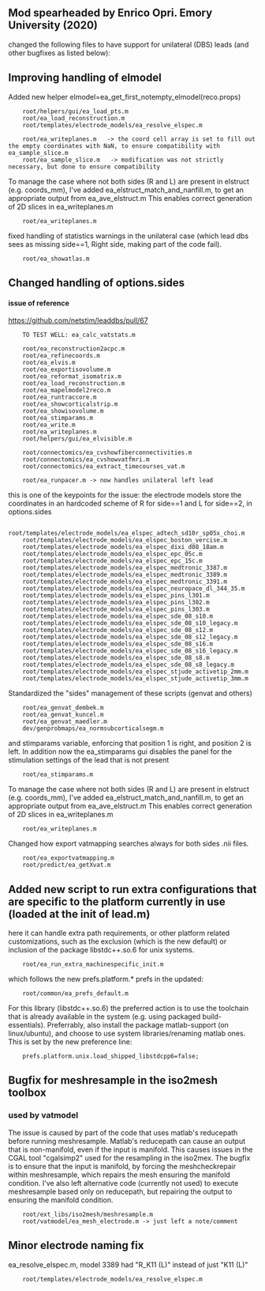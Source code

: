 ## Mod spearheaded by Enrico Opri. Emory University (2020)
changed the following files to have support for unilateral (DBS) leads (and other bugfixes as listed below):
    
## Improving handling of elmodel
Added new helper elmodel=ea_get_first_notempty_elmodel(reco.props)
```
    root/helpers/gui/ea_load_pts.m
    root/ea_load_reconstruction.m
    root/templates/electrode_models/ea_resolve_elspec.m

    root/ea_writeplanes.m   -> the coord cell array is set to fill out the empty coordinates with NaN, to ensure compatibility with ea_sample_slice.m
    root/ea_sample_slice.m   -> modification was not strictly necessary, but done to ensure compatibility
```
To manage the case where not both sides (R and L) are present in elstruct (e.g. coords_mm), I've added ea_elstruct_match_and_nanfill.m, to get an appropriate output from ea_ave_elstruct.m
This enables correct generation of 2D slices in ea_writeplanes.m
```
    root/ea_writeplanes.m
```
fixed handling of statistics warnings in the unilateral case (which lead dbs sees as missing side==1, Right side, making part of the code fail). 
```
    root/ea_showatlas.m
```


## Changed handling of options.sides
#### issue of reference
https://github.com/netstim/leaddbs/pull/67
```
    TO TEST WELL: ea_calc_vatstats.m

    root/ea_reconstruction2acpc.m
    root/ea_refinecoords.m
    root/ea_elvis.m
    root/ea_exportisovolume.m
    root/ea_reformat_isomatrix.m
    root/ea_load_reconstruction.m
    root/ea_mapelmodel2reco.m    
    root/ea_runtraccore.m
    root/ea_showcorticalstrip.m
    root/ea_showisovolume.m
    root/ea_stimparams.m
    root/ea_write.m
    root/ea_writeplanes.m
    root/helpers/gui/ea_elvisible.m

    root/connectomics/ea_cvshowfiberconnectivities.m
    root/connectomics/ea_cvshowvatfmri.m
    root/connectomics/ea_extract_timecourses_vat.m

    root/ea_runpacer.m -> now handles unilateral left lead
```
this is one of the keypoints for the issue: the electrode models store the coordinates 
in an hardcoded scheme of R for side==1 and L for side==2, in options.sides
```
    root/templates/electrode_models/ea_elspec_adtech_sd10r_sp05x_choi.m
    root/templates/electrode_models/ea_elspec_boston_vercise.m
    root/templates/electrode_models/ea_elspec_dixi_d08_18am.m
    root/templates/electrode_models/ea_elspec_epc_05c.m
    root/templates/electrode_models/ea_elspec_epc_15c.m
    root/templates/electrode_models/ea_elspec_medtronic_3387.m
    root/templates/electrode_models/ea_elspec_medtronic_3389.m
    root/templates/electrode_models/ea_elspec_medtronic_3391.m
    root/templates/electrode_models/ea_elspec_neuropace_dl_344_35.m
    root/templates/electrode_models/ea_elspec_pins_l301.m
    root/templates/electrode_models/ea_elspec_pins_l302.m
    root/templates/electrode_models/ea_elspec_pins_l303.m
    root/templates/electrode_models/ea_elspec_sde_08_s10.m
    root/templates/electrode_models/ea_elspec_sde_08_s10_legacy.m
    root/templates/electrode_models/ea_elspec_sde_08_s12.m
    root/templates/electrode_models/ea_elspec_sde_08_s12_legacy.m
    root/templates/electrode_models/ea_elspec_sde_08_s16.m
    root/templates/electrode_models/ea_elspec_sde_08_s16_legacy.m
    root/templates/electrode_models/ea_elspec_sde_08_s8.m
    root/templates/electrode_models/ea_elspec_sde_08_s8_legacy.m
    root/templates/electrode_models/ea_elspec_stjude_activetip_2mm.m
    root/templates/electrode_models/ea_elspec_stjude_activetip_3mm.m
```
Standardized the "sides" management of these scripts (genvat and others)
```
    root/ea_genvat_dembek.m  
    root/ea_genvat_kuncel.m
    root/ea_genvat_maedler.m
    dev/genprobmaps/ea_normsubcorticalsegm.m
```
and stimparams variable, enforcing that position 1 is right, and position 2 is left.
In addition now the ea_stimparams gui disables the panel for the stimulation settings of the lead that is not present
```
    root/ea_stimparams.m
```
To manage the case where not both sides (R and L) are present in elstruct (e.g. coords_mm), I've added ea_elstruct_match_and_nanfill.m, to get an appropriate output from ea_ave_elstruct.m
This enables correct generation of 2D slices in ea_writeplanes.m
```
    root/ea_writeplanes.m
```
Changed how export vatmapping searches always for both sides .nii files.
```
    root/ea_exportvatmapping.m
    root/predict/ea_getXvat.m
```


## Added new script to run extra configurations that are specific to the platform currently in use (loaded at the init of lead.m)
here it can handle extra path requirements, or other platform related customizations, such as the exclusion (which is the new default) or inclusion of the package libstdc++.so.6 for unix systems.
```
    root/ea_run_extra_machinespecific_init.m
```
which follows the new prefs.platform.* prefs in the updated:
```
    root/common/ea_prefs_default.m
```
For this library (libstdc++.so.6) the preferred action is to use the toolchain that is already available in the system (e.g. using packaged build-essentials). Preferrably, also install the package matlab-support (on linux/ubuntu), and choose to use system libraries/renaming matlab ones.
This is set by the new preference line:
```
    prefs.platform.unix.load_shipped_libstdcpp6=false;
```


## Bugfix for meshresample in the iso2mesh toolbox
### used by vatmodel
The issue is caused by part of the code that uses matlab's reducepath before running meshresample.
Matlab's reducepath can cause an output that is non-manifold, even if the input is manifold.
This causes issues in the CGAL tool "cgalsimp2" used for the resampling in the iso2mex.
The bugfix is to ensure that the input is manifold, by forcing the meshcheckrepair within meshresample, which repairs the mesh ensuring the manifold condition.
I've also left alternative code (currently not used) to execute meshresample based only on reducepath, but repairing the output to ensuring the manifold condition.
```
    root/ext_libs/iso2mesh/meshresample.m
    root/vatmodel/ea_mesh_electrode.m -> just left a note/comment
```


## Minor electrode naming fix
ea_resolve_elspec.m, model 3389 had "R_K11 (L)" instead of just "K11 (L)"
```
    root/templates/electrode_models/ea_resolve_elspec.m
```